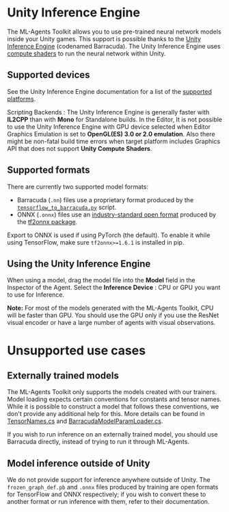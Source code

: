 # Unity Inference Engine

The ML-Agents Toolkit allows you to use pre-trained neural network models inside
your Unity games. This support is possible thanks to the
[Unity Inference Engine](https://docs.unity3d.com/Packages/com.unity.barracuda@latest/index.html)
(codenamed Barracuda). The Unity Inference Engine uses
[compute shaders](https://docs.unity3d.com/Manual/class-ComputeShader.html) to
run the neural network within Unity.

## Supported devices

See the Unity Inference Engine documentation for a list of the
[supported platforms](https://docs.unity3d.com/Packages/com.unity.barracuda@latest/index.html#supported-platforms).

Scripting Backends : The Unity Inference Engine is generally faster with
**IL2CPP** than with **Mono** for Standalone builds. In the Editor, It is not
possible to use the Unity Inference Engine with GPU device selected when Editor
Graphics Emulation is set to **OpenGL(ES) 3.0 or 2.0 emulation**. Also there
might be non-fatal build time errors when target platform includes Graphics API
that does not support **Unity Compute Shaders**.

## Supported formats

There are currently two supported model formats:

- Barracuda (`.nn`) files use a proprietary format produced by the
  [`tensorflow_to_barracuda.py`]() script.
- ONNX (`.onnx`) files use an
  [industry-standard open format](https://onnx.ai/about.html) produced by the
  [tf2onnx package](https://github.com/onnx/tensorflow-onnx).

Export to ONNX is used if using PyTorch (the default). To enable it
while using TensorFlow, make sure `tf2onnx>=1.6.1` is installed in pip.

## Using the Unity Inference Engine

When using a model, drag the model file into the **Model** field in the
Inspector of the Agent. Select the **Inference Device** : CPU or GPU you want to
use for Inference.

**Note:** For most of the models generated with the ML-Agents Toolkit, CPU will
be faster than GPU. You should use the GPU only if you use the ResNet visual
encoder or have a large number of agents with visual observations.

# Unsupported use cases
## Externally trained models
The ML-Agents Toolkit only supports the models created with our trainers. Model
loading expects certain conventions for constants and tensor names. While it is
possible to construct a model that follows these conventions, we don't provide
any additional help for this. More details can be found in
[TensorNames.cs](https://github.com/Unity-Technologies/ml-agents/blob/release_8_docs/com.unity.ml-agents/Runtime/Inference/TensorNames.cs)
and
[BarracudaModelParamLoader.cs](https://github.com/Unity-Technologies/ml-agents/blob/release_8_docs/com.unity.ml-agents/Runtime/Inference/BarracudaModelParamLoader.cs).

If you wish to run inference on an externally trained model, you should use
Barracuda directly, instead of trying to run it through ML-Agents.

## Model inference outside of Unity
We do not provide support for inference anywhere outside of Unity. The
`frozen_graph_def.pb` and `.onnx` files produced by training are open formats
for TensorFlow and ONNX respectively; if you wish to convert these to another
format or run inference with them, refer to their documentation.
